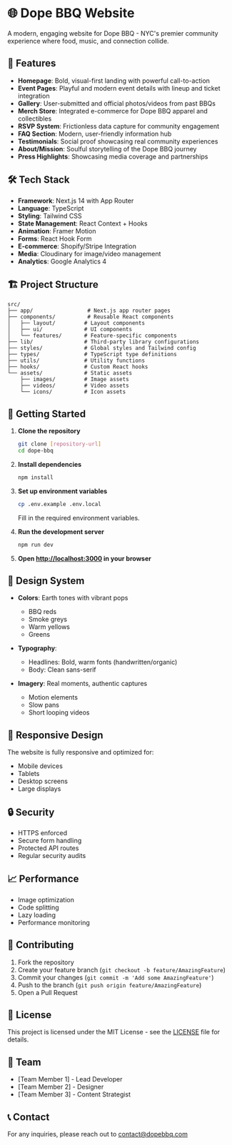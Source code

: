 # 🌐 Dope BBQ Website

A modern, engaging website for Dope BBQ - NYC's premier community experience where food, music, and connection collide.

## 🚀 Features

- **Homepage**: Bold, visual-first landing with powerful call-to-action
- **Event Pages**: Playful and modern event details with lineup and ticket integration
- **Gallery**: User-submitted and official photos/videos from past BBQs
- **Merch Store**: Integrated e-commerce for Dope BBQ apparel and collectibles
- **RSVP System**: Frictionless data capture for community engagement
- **FAQ Section**: Modern, user-friendly information hub
- **Testimonials**: Social proof showcasing real community experiences
- **About/Mission**: Soulful storytelling of the Dope BBQ journey
- **Press Highlights**: Showcasing media coverage and partnerships

## 🛠 Tech Stack

- **Framework**: Next.js 14 with App Router
- **Language**: TypeScript
- **Styling**: Tailwind CSS
- **State Management**: React Context + Hooks
- **Animation**: Framer Motion
- **Forms**: React Hook Form
- **E-commerce**: Shopify/Stripe Integration
- **Media**: Cloudinary for image/video management
- **Analytics**: Google Analytics 4

## 🏗 Project Structure

```
src/
├── app/                 # Next.js app router pages
├── components/          # Reusable React components
│   ├── layout/         # Layout components
│   ├── ui/             # UI components
│   └── features/       # Feature-specific components
├── lib/                # Third-party library configurations
├── styles/             # Global styles and Tailwind config
├── types/              # TypeScript type definitions
├── utils/              # Utility functions
├── hooks/              # Custom React hooks
└── assets/             # Static assets
    ├── images/         # Image assets
    ├── videos/         # Video assets
    └── icons/          # Icon assets
```

## 🚦 Getting Started

1. **Clone the repository**
   ```bash
   git clone [repository-url]
   cd dope-bbq
   ```

2. **Install dependencies**
   ```bash
   npm install
   ```

3. **Set up environment variables**
   ```bash
   cp .env.example .env.local
   ```
   Fill in the required environment variables.

4. **Run the development server**
   ```bash
   npm run dev
   ```

5. **Open [http://localhost:3000](http://localhost:3000) in your browser**

## 🎨 Design System

- **Colors**: Earth tones with vibrant pops
  - BBQ reds
  - Smoke greys
  - Warm yellows
  - Greens

- **Typography**:
  - Headlines: Bold, warm fonts (handwritten/organic)
  - Body: Clean sans-serif

- **Imagery**: Real moments, authentic captures
  - Motion elements
  - Slow pans
  - Short looping videos

## 📱 Responsive Design

The website is fully responsive and optimized for:
- Mobile devices
- Tablets
- Desktop screens
- Large displays

## 🔒 Security

- HTTPS enforced
- Secure form handling
- Protected API routes
- Regular security audits

## 📈 Performance

- Image optimization
- Code splitting
- Lazy loading
- Performance monitoring

## 🤝 Contributing

1. Fork the repository
2. Create your feature branch (`git checkout -b feature/AmazingFeature`)
3. Commit your changes (`git commit -m 'Add some AmazingFeature'`)
4. Push to the branch (`git push origin feature/AmazingFeature`)
5. Open a Pull Request

## 📄 License

This project is licensed under the MIT License - see the [LICENSE](LICENSE) file for details.

## 👥 Team

- [Team Member 1] - Lead Developer
- [Team Member 2] - Designer
- [Team Member 3] - Content Strategist

## 📞 Contact

For any inquiries, please reach out to [contact@dopebbq.com](mailto:contact@dopebbq.com) 